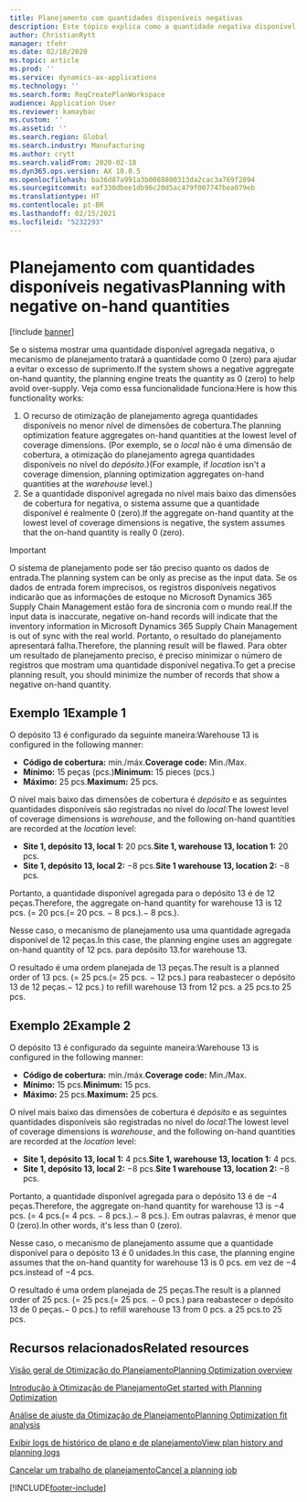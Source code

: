 ```yaml
---
title: Planejamento com quantidades disponíveis negativas
description: Este tópico explica como a quantidade negativa disponível é tratada quando você usa a otimização do planejamento.
author: ChristianRytt
manager: tfehr
ms.date: 02/18/2020
ms.topic: article
ms.prod: ''
ms.service: dynamics-ax-applications
ms.technology: ''
ms.search.form: ReqCreatePlanWorkspace
audience: Application User
ms.reviewer: kamaybac
ms.custom: ''
ms.assetid: ''
ms.search.region: Global
ms.search.industry: Manufacturing
ms.author: crytt
ms.search.validFrom: 2020-02-18
ms.dyn365.ops.version: AX 10.0.5
ms.openlocfilehash: ba36d87a991a3b0088800313da2cac3a769f2894
ms.sourcegitcommit: eaf330dbee1db96c20d5ac479f007747bea079eb
ms.translationtype: HT
ms.contentlocale: pt-BR
ms.lasthandoff: 02/15/2021
ms.locfileid: "5232293"
---
```

# <a name="planning-with-negative-on-hand-quantities"></a><span data-ttu-id="4e67e-103">Planejamento com quantidades disponíveis negativas</span><span class="sxs-lookup"><span data-stu-id="4e67e-103">Planning with negative on-hand quantities</span></span>

[!include [banner](../../includes/banner.md)]

<span data-ttu-id="4e67e-104">Se o sistema mostrar uma quantidade disponível agregada negativa, o mecanismo de planejamento tratará a quantidade como 0 (zero) para ajudar a evitar o excesso de suprimento.</span><span class="sxs-lookup"><span data-stu-id="4e67e-104">If the system shows a negative aggregate on-hand quantity, the planning engine treats the quantity as 0 (zero) to help avoid over-supply.</span></span> <span data-ttu-id="4e67e-105">Veja como essa funcionalidade funciona:</span><span class="sxs-lookup"><span data-stu-id="4e67e-105">Here is how this functionality works:</span></span>

1. <span data-ttu-id="4e67e-106">O recurso de otimização de planejamento agrega quantidades disponíveis no menor nível de dimensões de cobertura.</span><span class="sxs-lookup"><span data-stu-id="4e67e-106">The planning optimization feature aggregates on-hand quantities at the lowest level of coverage dimensions.</span></span> <span data-ttu-id="4e67e-107">(Por exemplo, se o *local* não é uma dimensão de cobertura, a otimização do planejamento agrega quantidades disponíveis no nível do *depósito*.)</span><span class="sxs-lookup"><span data-stu-id="4e67e-107">(For example, if *location* isn't a coverage dimension, planning optimization aggregates on-hand quantities at the *warehouse* level.)</span></span>
1. <span data-ttu-id="4e67e-108">Se a quantidade disponível agregada no nível mais baixo das dimensões de cobertura for negativa, o sistema assume que a quantidade disponível é realmente 0 (zero).</span><span class="sxs-lookup"><span data-stu-id="4e67e-108">If the aggregate on-hand quantity at the lowest level of coverage dimensions is negative, the system assumes that the on-hand quantity is really 0 (zero).</span></span>

> [!IMPORTANT]
> <span data-ttu-id="4e67e-109">O sistema de planejamento pode ser tão preciso quanto os dados de entrada.</span><span class="sxs-lookup"><span data-stu-id="4e67e-109">The planning system can be only as precise as the input data.</span></span> <span data-ttu-id="4e67e-110">Se os dados de entrada forem imprecisos, os registros disponíveis negativos indicarão que as informações de estoque no Microsoft Dynamics 365 Supply Chain Management estão fora de sincronia com o mundo real.</span><span class="sxs-lookup"><span data-stu-id="4e67e-110">If the input data is inaccurate, negative on-hand records will indicate that the inventory information in Microsoft Dynamics 365 Supply Chain Management is out of sync with the real world.</span></span> <span data-ttu-id="4e67e-111">Portanto, o resultado do planejamento apresentará falha.</span><span class="sxs-lookup"><span data-stu-id="4e67e-111">Therefore, the planning result will be flawed.</span></span> <span data-ttu-id="4e67e-112">Para obter um resultado de planejamento preciso, é preciso minimizar o número de registros que mostram uma quantidade disponível negativa.</span><span class="sxs-lookup"><span data-stu-id="4e67e-112">To get a precise planning result, you should minimize the number of records that show a negative on-hand quantity.</span></span>

## <a name="example-1"></a><span data-ttu-id="4e67e-113">Exemplo 1</span><span class="sxs-lookup"><span data-stu-id="4e67e-113">Example 1</span></span>

<span data-ttu-id="4e67e-114">O depósito 13 é configurado da seguinte maneira:</span><span class="sxs-lookup"><span data-stu-id="4e67e-114">Warehouse 13 is configured in the following manner:</span></span>

- <span data-ttu-id="4e67e-115">**Código de cobertura:** mín./máx.</span><span class="sxs-lookup"><span data-stu-id="4e67e-115">**Coverage code:** Min./Max.</span></span>
- <span data-ttu-id="4e67e-116">**Mínimo:** 15 peças (pcs.)</span><span class="sxs-lookup"><span data-stu-id="4e67e-116">**Minimum:** 15 pieces (pcs.)</span></span>
- <span data-ttu-id="4e67e-117">**Máximo:** 25 pcs.</span><span class="sxs-lookup"><span data-stu-id="4e67e-117">**Maximum:** 25 pcs.</span></span>

<span data-ttu-id="4e67e-118">O nível mais baixo das dimensões de cobertura é *depósito* e as seguintes quantidades disponíveis são registradas no nível do *local*:</span><span class="sxs-lookup"><span data-stu-id="4e67e-118">The lowest level of coverage dimensions is *warehouse*, and the following on-hand quantities are recorded at the *location* level:</span></span>

- <span data-ttu-id="4e67e-119">**Site 1, depósito 13, local 1:** 20 pcs.</span><span class="sxs-lookup"><span data-stu-id="4e67e-119">**Site 1, warehouse 13, location 1:** 20 pcs.</span></span>
- <span data-ttu-id="4e67e-120">**Site 1, depósito 13, local 2:** &minus;8 pcs.</span><span class="sxs-lookup"><span data-stu-id="4e67e-120">**Site 1 warehouse 13, location 2:** &minus;8 pcs.</span></span>

<span data-ttu-id="4e67e-121">Portanto, a quantidade disponível agregada para o depósito 13 é de 12 peças.</span><span class="sxs-lookup"><span data-stu-id="4e67e-121">Therefore, the aggregate on-hand quantity for warehouse 13 is 12 pcs.</span></span> <span data-ttu-id="4e67e-122">(= 20 pcs.</span><span class="sxs-lookup"><span data-stu-id="4e67e-122">(= 20 pcs.</span></span> <span data-ttu-id="4e67e-123">&minus; 8 pcs.).</span><span class="sxs-lookup"><span data-stu-id="4e67e-123">&minus; 8 pcs.).</span></span>

<span data-ttu-id="4e67e-124">Nesse caso, o mecanismo de planejamento usa uma quantidade agregada disponível de 12 peças.</span><span class="sxs-lookup"><span data-stu-id="4e67e-124">In this case, the planning engine uses an aggregate on-hand quantity of 12 pcs.</span></span> <span data-ttu-id="4e67e-125">para depósito 13.</span><span class="sxs-lookup"><span data-stu-id="4e67e-125">for warehouse 13.</span></span>

<span data-ttu-id="4e67e-126">O resultado é uma ordem planejada de 13 peças.</span><span class="sxs-lookup"><span data-stu-id="4e67e-126">The result is a planned order of 13 pcs.</span></span> <span data-ttu-id="4e67e-127">(= 25 pcs.</span><span class="sxs-lookup"><span data-stu-id="4e67e-127">(= 25 pcs.</span></span> <span data-ttu-id="4e67e-128">&minus; 12 pcs.) para reabastecer o depósito 13 de 12 peças.</span><span class="sxs-lookup"><span data-stu-id="4e67e-128">&minus; 12 pcs.) to refill warehouse 13 from 12 pcs.</span></span> <span data-ttu-id="4e67e-129">a 25 pcs.</span><span class="sxs-lookup"><span data-stu-id="4e67e-129">to 25 pcs.</span></span>

## <a name="example-2"></a><span data-ttu-id="4e67e-130">Exemplo 2</span><span class="sxs-lookup"><span data-stu-id="4e67e-130">Example 2</span></span>

<span data-ttu-id="4e67e-131">O depósito 13 é configurado da seguinte maneira:</span><span class="sxs-lookup"><span data-stu-id="4e67e-131">Warehouse 13 is configured in the following manner:</span></span>

- <span data-ttu-id="4e67e-132">**Código de cobertura:** mín./máx.</span><span class="sxs-lookup"><span data-stu-id="4e67e-132">**Coverage code:** Min./Max.</span></span>
- <span data-ttu-id="4e67e-133">**Mínimo:** 15 pcs.</span><span class="sxs-lookup"><span data-stu-id="4e67e-133">**Minimum:** 15 pcs.</span></span>
- <span data-ttu-id="4e67e-134">**Máximo:** 25 pcs.</span><span class="sxs-lookup"><span data-stu-id="4e67e-134">**Maximum:** 25 pcs.</span></span>

<span data-ttu-id="4e67e-135">O nível mais baixo das dimensões de cobertura é *depósito* e as seguintes quantidades disponíveis são registradas no nível do *local*:</span><span class="sxs-lookup"><span data-stu-id="4e67e-135">The lowest level of coverage dimensions is *warehouse*, and the following on-hand quantities are recorded at the *location* level:</span></span>

- <span data-ttu-id="4e67e-136">**Site 1, depósito 13, local 1:** 4 pcs.</span><span class="sxs-lookup"><span data-stu-id="4e67e-136">**Site 1, warehouse 13, location 1:** 4 pcs.</span></span>
- <span data-ttu-id="4e67e-137">**Site 1, depósito 13, local 2:** &minus;8 pcs.</span><span class="sxs-lookup"><span data-stu-id="4e67e-137">**Site 1 warehouse 13, location 2:** &minus;8 pcs.</span></span>

<span data-ttu-id="4e67e-138">Portanto, a quantidade disponível agregada para o depósito 13 é de &minus;4 peças.</span><span class="sxs-lookup"><span data-stu-id="4e67e-138">Therefore, the aggregate on-hand quantity for warehouse 13 is &minus;4 pcs.</span></span> <span data-ttu-id="4e67e-139">(= 4 pcs.</span><span class="sxs-lookup"><span data-stu-id="4e67e-139">(= 4 pcs.</span></span> <span data-ttu-id="4e67e-140">&minus; 8 pcs.).</span><span class="sxs-lookup"><span data-stu-id="4e67e-140">&minus; 8 pcs.).</span></span> <span data-ttu-id="4e67e-141">Em outras palavras, é menor que 0 (zero).</span><span class="sxs-lookup"><span data-stu-id="4e67e-141">In other words, it's less than 0 (zero).</span></span>

<span data-ttu-id="4e67e-142">Nesse caso, o mecanismo de planejamento assume que a quantidade disponível para o depósito 13 é 0 unidades.</span><span class="sxs-lookup"><span data-stu-id="4e67e-142">In this case, the planning engine assumes that the on-hand quantity for warehouse 13 is 0 pcs.</span></span> <span data-ttu-id="4e67e-143">em vez de &minus;4 pcs.</span><span class="sxs-lookup"><span data-stu-id="4e67e-143">instead of &minus;4 pcs.</span></span>

<span data-ttu-id="4e67e-144">O resultado é uma ordem planejada de 25 peças.</span><span class="sxs-lookup"><span data-stu-id="4e67e-144">The result is a planned order of 25 pcs.</span></span> <span data-ttu-id="4e67e-145">(= 25 pcs.</span><span class="sxs-lookup"><span data-stu-id="4e67e-145">(= 25 pcs.</span></span> <span data-ttu-id="4e67e-146">&minus; 0 pcs.) para reabastecer o depósito 13 de 0 peças.</span><span class="sxs-lookup"><span data-stu-id="4e67e-146">&minus; 0 pcs.) to refill warehouse 13 from 0 pcs.</span></span> <span data-ttu-id="4e67e-147">a 25 pcs.</span><span class="sxs-lookup"><span data-stu-id="4e67e-147">to 25 pcs.</span></span>

## <a name="related-resources"></a><span data-ttu-id="4e67e-148">Recursos relacionados</span><span class="sxs-lookup"><span data-stu-id="4e67e-148">Related resources</span></span>

[<span data-ttu-id="4e67e-149">Visão geral de Otimização do Planejamento</span><span class="sxs-lookup"><span data-stu-id="4e67e-149">Planning Optimization overview</span></span>](planning-optimization-overview.md)

[<span data-ttu-id="4e67e-150">Introdução à Otimização de Planejamento</span><span class="sxs-lookup"><span data-stu-id="4e67e-150">Get started with Planning Optimization</span></span>](get-started.md)

[<span data-ttu-id="4e67e-151">Análise de ajuste da Otimização de Planejamento</span><span class="sxs-lookup"><span data-stu-id="4e67e-151">Planning Optimization fit analysis</span></span>](planning-optimization-fit-analysis.md)

[<span data-ttu-id="4e67e-152">Exibir logs de histórico de plano e de planejamento</span><span class="sxs-lookup"><span data-stu-id="4e67e-152">View plan history and planning logs</span></span>](plan-history-logs.md)

[<span data-ttu-id="4e67e-153">Cancelar um trabalho de planejamento</span><span class="sxs-lookup"><span data-stu-id="4e67e-153">Cancel a planning job</span></span>](cancel-planning-job.md)


[!INCLUDE[footer-include](../../../includes/footer-banner.md)]